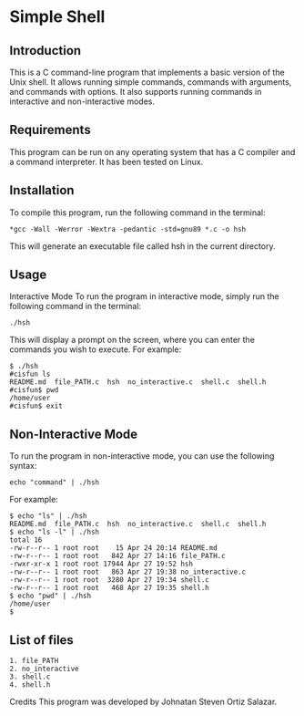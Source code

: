 # Simple Shell

## Introduction
This is a C command-line program that implements a basic version of the Unix shell. It allows running simple commands, commands with arguments, and commands with options. It also supports running commands in interactive and non-interactive modes.

## Requirements
This program can be run on any operating system that has a C compiler and a command interpreter. It has been tested on Linux.

## Installation
To compile this program, run the following command in the terminal:

    *gcc -Wall -Werror -Wextra -pedantic -std=gnu89 *.c -o hsh

This will generate an executable file called hsh in the current directory.

## Usage
Interactive Mode
To run the program in interactive mode, simply run the following command in the terminal:

```./hsh```

This will display a prompt on the screen, where you can enter the commands you wish to execute. For example:
```
$ ./hsh
#cisfun ls
README.md  file_PATH.c  hsh  no_interactive.c  shell.c  shell.h
#cisfun$ pwd
/home/user
#cisfun$ exit
```

## Non-Interactive Mode
To run the program in non-interactive mode, you can use the following syntax:

```echo "command" | ./hsh```

For example:

```
$ echo "ls" | ./hsh
README.md  file_PATH.c  hsh  no_interactive.c  shell.c  shell.h
$ echo "ls -l" | ./hsh
total 16
-rw-r--r-- 1 root root    15 Apr 24 20:14 README.md
-rw-r--r-- 1 root root   842 Apr 27 14:16 file_PATH.c
-rwxr-xr-x 1 root root 17944 Apr 27 19:52 hsh
-rw-r--r-- 1 root root   863 Apr 27 19:38 no_interactive.c
-rw-r--r-- 1 root root  3280 Apr 27 19:34 shell.c
-rw-r--r-- 1 root root   468 Apr 27 19:35 shell.h
$ echo "pwd" | ./hsh
/home/user
$
```

## List of files
```
1. file_PATH
2. no_interactive
3. shell.c
4. shell.h
```

Credits
This program was developed by Johnatan Steven Ortiz Salazar.
